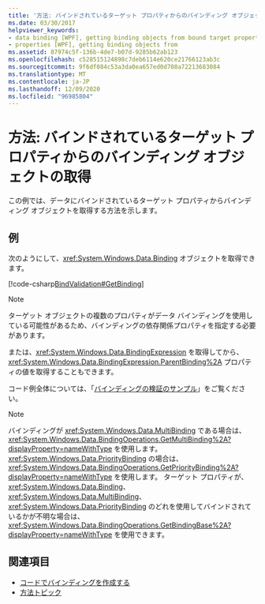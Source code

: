 ```yaml
---
title: '方法: バインドされているターゲット プロパティからのバインディング オブジェクトの取得'
ms.date: 03/30/2017
helpviewer_keywords:
- data binding [WPF], getting binding objects from bound target properties
- properties [WPF], getting binding objects from
ms.assetid: 87974c5f-136b-4de7-b07d-9285b62ab123
ms.openlocfilehash: c528515124898c7deb6114e620ce21766123ab3c
ms.sourcegitcommit: 9f6df084c53a3da0ea657ed0d708a72213683084
ms.translationtype: MT
ms.contentlocale: ja-JP
ms.lasthandoff: 12/09/2020
ms.locfileid: "96985804"
---
```

# <a name="how-to-get-the-binding-object-from-a-bound-target-property"></a>方法: バインドされているターゲット プロパティからのバインディング オブジェクトの取得
この例では、データにバインドされているターゲット プロパティからバインディング オブジェクトを取得する方法を示します。

## <a name="example"></a>例
 次のようにして、<xref:System.Windows.Data.Binding> オブジェクトを取得できます。

 [!code-csharp[BindValidation#GetBinding](~/samples/snippets/csharp/VS_Snippets_Wpf/BindValidation/CSharp/Window1.xaml.cs#getbinding)]

> [!NOTE]
> ターゲット オブジェクトの複数のプロパティがデータ バインディングを使用している可能性があるため、バインディングの依存関係プロパティを指定する必要があります。

 または、<xref:System.Windows.Data.BindingExpression> を取得してから、<xref:System.Windows.Data.BindingExpression.ParentBinding%2A> プロパティの値を取得することもできます。

 コード例全体については、「[バインディングの検証のサンプル](https://github.com/Microsoft/WPF-Samples/tree/master/Data%20Binding/BindValidation)」をご覧ください。

> [!NOTE]
> バインディングが <xref:System.Windows.Data.MultiBinding> である場合は、<xref:System.Windows.Data.BindingOperations.GetMultiBinding%2A?displayProperty=nameWithType> を使用します。 <xref:System.Windows.Data.PriorityBinding> の場合は、<xref:System.Windows.Data.BindingOperations.GetPriorityBinding%2A?displayProperty=nameWithType> を使用します。 ターゲット プロパティが、<xref:System.Windows.Data.Binding>、<xref:System.Windows.Data.MultiBinding>、<xref:System.Windows.Data.PriorityBinding> のどれを使用してバインドされているかが不明な場合は、<xref:System.Windows.Data.BindingOperations.GetBindingBase%2A?displayProperty=nameWithType> を使用できます。

## <a name="see-also"></a>関連項目

- [コードでバインディングを作成する](how-to-create-a-binding-in-code.md)
- [方法トピック](data-binding-how-to-topics.md)
